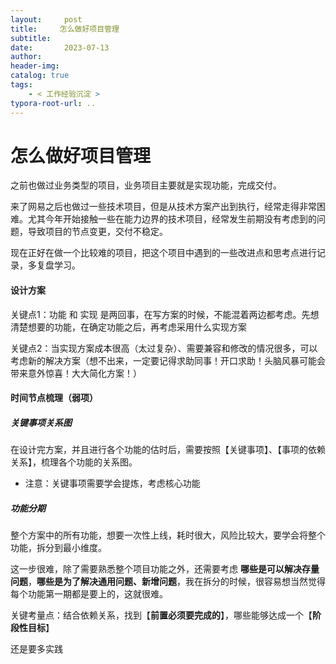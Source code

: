 ```yaml
---
layout:     post
title:     怎么做好项目管理
subtitle:  
date:       2023-07-13
author:     
header-img: 
catalog: true
tags:
    - < 工作经验沉淀 >
typora-root-url: ..
---
```




# 怎么做好项目管理

之前也做过业务类型的项目，业务项目主要就是实现功能，完成交付。

来了网易之后也做过一些技术项目，但是从技术方案产出到执行，经常走得非常困难。尤其今年开始接触一些在能力边界的技术项目，经常发生前期没有考虑到的问题，导致项目的节点变更，交付不稳定。

现在正好在做一个比较难的项目，把这个项目中遇到的一些改进点和思考点进行记录，多复盘学习。

#### 设计方案

关键点1：功能 和 实现 是两回事，在写方案的时候，不能混着两边都考虑。先想清楚想要的功能，在确定功能之后，再考虑采用什么实现方案

关键点2：当实现方案成本很高（太过复杂）、需要兼容和修改的情况很多，可以考虑新的解决方案（想不出来，一定要记得求助同事！开口求助！头脑风暴可能会带来意外惊喜！大大简化方案！）

#### 时间节点梳理（弱项）

##### 关键事项关系图

在设计完方案，并且进行各个功能的估时后，需要按照【关键事项】、【事项的依赖关系】，梳理各个功能的关系图。

- 注意：关键事项需要学会提炼，考虑核心功能

##### 功能分期

整个方案中的所有功能，想要一次性上线，耗时很大，风险比较大，要学会将整个功能，拆分到最小维度。

这一步很难，除了需要熟悉整个项目功能之外，还需要考虑 **哪些是可以解决存量问题**，**哪些是为了解决通用问题、新增问题**，我在拆分的时候，很容易想当然觉得每个功能第一期都是要上的，这就很难。

关键考量点：结合依赖关系，找到【**前置必须要完成的**】，哪些能够达成一个【**阶段性目标**】

还是要多实践
